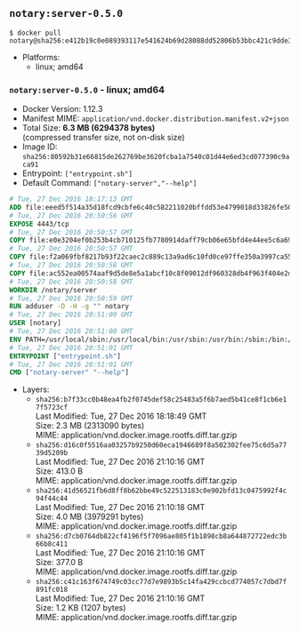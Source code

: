 ## `notary:server-0.5.0`

```console
$ docker pull notary@sha256:e412b19c0e089393117e541624b69d28088dd52806b53bbc421c9dde36be645b
```

-	Platforms:
	-	linux; amd64

### `notary:server-0.5.0` - linux; amd64

-	Docker Version: 1.12.3
-	Manifest MIME: `application/vnd.docker.distribution.manifest.v2+json`
-	Total Size: **6.3 MB (6294378 bytes)**  
	(compressed transfer size, not on-disk size)
-	Image ID: `sha256:80592b31e66815de262769be3620fcba1a7540c01d44e6ed3cd077390c9aca91`
-	Entrypoint: `["entrypoint.sh"]`
-	Default Command: `["notary-server","--help"]`

```dockerfile
# Tue, 27 Dec 2016 18:17:13 GMT
ADD file:eeed5f514a35d18fcd9cbfe6c40c582211020bffdd53e4799018d33826fe5067 in / 
# Tue, 27 Dec 2016 20:50:56 GMT
EXPOSE 4443/tcp
# Tue, 27 Dec 2016 20:50:57 GMT
COPY file:e0e3204ef0b253b4cb710125fb7780914daff79cb06e65bfd4e44ee5c6a69a75 in /notary/server/ 
# Tue, 27 Dec 2016 20:50:57 GMT
COPY file:f2a069fbf8217b93f22caec2c889c13a9ad6c10fd0ce97ffe350a3997ca55804 in /notary/server/ 
# Tue, 27 Dec 2016 20:50:58 GMT
COPY file:ac552ea00574aaf9d5de8e5a1abcf10c8f09012df960328db4f963f404e2d409 in /notary/server/ 
# Tue, 27 Dec 2016 20:50:58 GMT
WORKDIR /notary/server
# Tue, 27 Dec 2016 20:50:59 GMT
RUN adduser -D -H -g "" notary
# Tue, 27 Dec 2016 20:51:00 GMT
USER [notary]
# Tue, 27 Dec 2016 20:51:00 GMT
ENV PATH=/usr/local/sbin:/usr/local/bin:/usr/sbin:/usr/bin:/sbin:/bin:/notary/server
# Tue, 27 Dec 2016 20:51:01 GMT
ENTRYPOINT ["entrypoint.sh"]
# Tue, 27 Dec 2016 20:51:01 GMT
CMD ["notary-server" "--help"]
```

-	Layers:
	-	`sha256:b7f33cc0b48ea4fb2f0745def58c25483a5f6b7aed5b41ce8f1cb6e17f5723cf`  
		Last Modified: Tue, 27 Dec 2016 18:18:49 GMT  
		Size: 2.3 MB (2313090 bytes)  
		MIME: application/vnd.docker.image.rootfs.diff.tar.gzip
	-	`sha256:d16c0f5516aa03257b9250d60eca1946689f8a502302fee75c6d5a7739d5209b`  
		Last Modified: Tue, 27 Dec 2016 21:10:16 GMT  
		Size: 413.0 B  
		MIME: application/vnd.docker.image.rootfs.diff.tar.gzip
	-	`sha256:41d56521fb6d8ff8b62bbe49c522513183c0e902bfd13c0475992f4c94f44c44`  
		Last Modified: Tue, 27 Dec 2016 21:10:18 GMT  
		Size: 4.0 MB (3979291 bytes)  
		MIME: application/vnd.docker.image.rootfs.diff.tar.gzip
	-	`sha256:d7cb0764db822cf4196f5f7096ae805f1b1898cb8a644872722edc3b66b8c411`  
		Last Modified: Tue, 27 Dec 2016 21:10:16 GMT  
		Size: 377.0 B  
		MIME: application/vnd.docker.image.rootfs.diff.tar.gzip
	-	`sha256:c41c163f674749c03cc77d7e9893b5c14fa429ccbcd774057c7dbd7f891fc018`  
		Last Modified: Tue, 27 Dec 2016 21:10:16 GMT  
		Size: 1.2 KB (1207 bytes)  
		MIME: application/vnd.docker.image.rootfs.diff.tar.gzip
